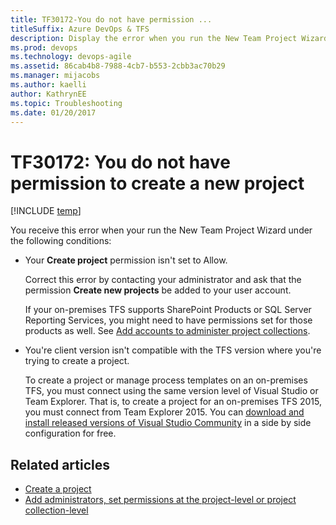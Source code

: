 ```yaml
---
title: TF30172-You do not have permission ... 
titleSuffix: Azure DevOps & TFS
description: Display the error when you run the New Team Project Wizard.
ms.prod: devops
ms.technology: devops-agile
ms.assetid: 86cab4b8-7988-4cb7-b553-2cbb3ac70b29
ms.manager: mijacobs
ms.author: kaelli
author: KathrynEE
ms.topic: Troubleshooting
ms.date: 01/20/2017
---
```

# TF30172: You do not have permission to create a new project

[!INCLUDE [temp](../../_shared/version-vsts-tfs-all-versions.md)]

You receive this error when your run the New Team Project Wizard under the following conditions:  
  
-   Your **Create project** permission isn't set to Allow.  
  
     Correct this error by contacting your administrator and ask that the permission **Create new projects** be added to your user account.  
  
     If your on-premises TFS supports SharePoint Products or SQL Server Reporting Services, you might need to have permissions set for those products as well. See [Add accounts to administer project collections](../../organizations/security/set-project-collection-level-permissions.md).  
  
-   You're client version isn't compatible with the TFS version where you're trying to create a project. 
  
     To create a project or manage process templates on an on-premises TFS, you must connect using the same version level of Visual Studio or Team Explorer. That is, to create a project for an on-premises TFS 2015, you must connect from Team Explorer 2015. You can [download and install released versions of Visual Studio Community](https://www.visualstudio.com/downloads/download-visual-studio-vs) in a side by side configuration for free.  
  
## Related articles  
- [Create a project](../../organizations/projects/create-project.md)   
- [Add administrators, set permissions at the project-level or project collection-level](../../organizations/security/set-project-collection-level-permissions.md)